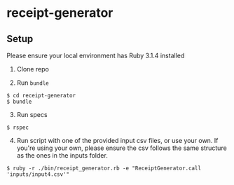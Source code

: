 # receipt-generator

## Setup

Please ensure your local environment has Ruby 3.1.4 installed

1. Clone repo 

2. Run `bundle`
```
$ cd receipt-generator
$ bundle
```

3. Run specs
```
$ rspec
```

4. Run script with one of the provided input csv files, or use your own. If you're using your own, please ensure the csv follows the same structure as the ones in the inputs folder.
```
$ ruby -r ./bin/receipt_generator.rb -e "ReceiptGenerator.call 'inputs/input4.csv'"
```

